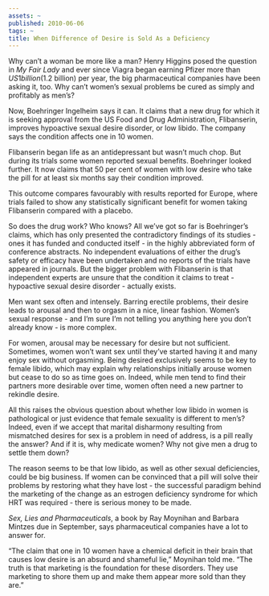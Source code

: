 ```yaml
---
assets: ~
published: 2010-06-06
tags: ~
title: When Difference of Desire is Sold As a Deficiency
---
```

Why can’t a woman be more like a man? Henry Higgins posed the question
in *My Fair Lady* and ever since Viagra began earning Pfizer more than
$US1 billion ($1.2 billion) per year, the big pharmaceutical companies
have been asking it, too. Why can’t women’s sexual problems be cured as
simply and profitably as men’s?

Now, Boehringer Ingelheim says it can. It claims that a new drug for
which it is seeking approval from the US Food and Drug Administration,
Flibanserin, improves hypoactive sexual desire disorder, or low libido.
The company says the condition affects one in 10 women.

Flibanserin began life as an antidepressant but wasn’t much chop. But
during its trials some women reported sexual benefits. Boehringer looked
further. It now claims that 50 per cent of women with low desire who
take the pill for at least six months say their condition improved.

This outcome compares favourably with results reported for Europe, where
trials failed to show any statistically significant benefit for women
taking Flibanserin compared with a placebo.

So does the drug work? Who knows? All we’ve got so far is Boehringer’s
claims, which has only presented the contradictory findings of its
studies - ones it has funded and conducted itself - in the highly
abbreviated form of conference abstracts. No independent evaluations of
either the drug’s safety or efficacy have been undertaken and no reports
of the trials have appeared in journals. But the bigger problem with
Flibanserin is that independent experts are unsure that the condition it
claims to treat - hypoactive sexual desire disorder - actually exists.

Men want sex often and intensely. Barring erectile problems, their
desire leads to arousal and then to orgasm in a nice, linear fashion.
Women’s sexual response - and I’m sure I’m not telling you anything here
you don’t already know - is more complex.

For women, arousal may be necessary for desire but not sufficient.
Sometimes, women won’t want sex until they’ve started having it and many
enjoy sex without orgasming. Being desired exclusively seems to be key
to female libido, which may explain why relationships initially arouse
women but cease to do so as time goes on. Indeed, while men tend to find
their partners more desirable over time, women often need a new partner
to rekindle desire.

All this raises the obvious question about whether low libido in women
is pathological or just evidence that female sexuality is different to
men’s? Indeed, even if we accept that marital disharmony resulting from
mismatched desires for sex is a problem in need of address, is a pill
really the answer? And if it is, why medicate women? Why not give men a
drug to settle them down?

The reason seems to be that low libido, as well as other sexual
deficiencies, could be big business. If women can be convinced that a
pill will solve their problems by restoring what they have lost - the
successful paradigm behind the marketing of the change as an estrogen
deficiency syndrome for which HRT was required - there is serious money
to be made.

*Sex, Lies and Pharmaceuticals*, a book by Ray Moynihan and Barbara
Mintzes due in September, says pharmaceutical companies have a lot to
answer for.

“The claim that one in 10 women have a chemical deficit in their brain
that causes low desire is an absurd and shameful lie,” Moynihan told me.
“The truth is that marketing is the foundation for these disorders. They
use marketing to shore them up and make them appear more sold than they
are.”